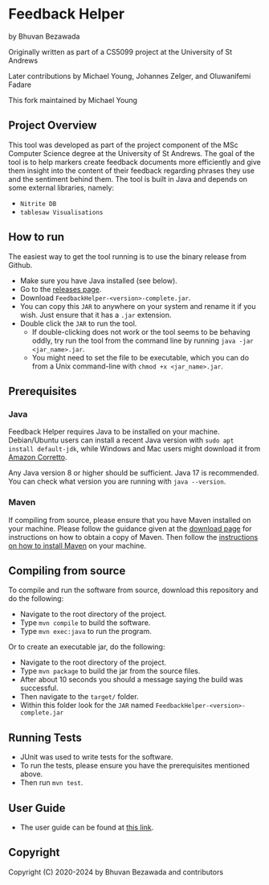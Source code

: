 # Feedback Helper
by Bhuvan Bezawada

Originally written as part of a CS5099 project at the University of St Andrews

Later contributions by Michael Young, Johannes Zelger, and Oluwanifemi Fadare

This fork maintained by Michael Young

## Project Overview
This tool was developed as part of the project component of the MSc Computer Science degree at the University of St Andrews.
The goal of the tool is to help markers create feedback documents more efficiently and give them insight into the content of their feedback regarding phrases they use and the sentiment behind them.
The tool is built in Java and depends on some external libraries, namely:
- `Nitrite DB`
- `tablesaw Visualisations`

## How to run
The easiest way to get the tool running is to use the binary release from Github.
- Make sure you have Java installed (see below).
- Go to the [releases page](https://github.com/mtorpey/FeedbackHelper/releases).
- Download `FeedbackHelper-<version>-complete.jar`.
- You can copy this `JAR` to anywhere on your system and rename it if you wish. Just ensure that it has a `.jar` extension.
- Double click the `JAR` to run the tool.
    - If double-clicking does not work or the tool seems to be behaving oddly, try run the tool from the command line by running `java -jar <jar_name>.jar`.
    - You might need to set the file to be executable, which you can do from a Unix command-line with `chmod +x <jar_name>.jar`.

## Prerequisites
### Java
Feedback Helper requires Java to be installed on your machine.  Debian/Ubuntu users can install a recent Java version with `sudo apt install default-jdk`, while Windows and Mac users might download it from [Amazon Corretto](https://aws.amazon.com/corretto/).

Any Java version 8 or higher should be sufficient.  Java 17 is recommended.  You can check what version you are running with `java --version`.

### Maven
If compiling from source, please ensure that you have Maven installed on your machine. Please follow the guidance given at the [download page](https://maven.apache.org/download.cgi) for instructions on how to obtain a copy of Maven.
Then follow the [instructions on how to install Maven](https://maven.apache.org/install.html) on your machine.

## Compiling from source
To compile and run the software from source, download this repository and do the following:
- Navigate to the root directory of the project.
- Type `mvn compile` to build the software.
- Type `mvn exec:java` to run the program.

Or to create an executable jar, do the following:
- Navigate to the root directory of the project.
- Type `mvn package` to build the jar from the source files.
- After about 10 seconds you should a message saying the build was successful.
- Then navigate to the `target/` folder.
- Within this folder look for the `JAR` named `FeedbackHelper-<version>-complete.jar`

## Running Tests
- JUnit was used to write tests for the software.
- To run the tests, please ensure you have the prerequisites mentioned above.
- Then run `mvn test`.

## User Guide
- The user guide can be found at [this link](https://drive.google.com/file/d/1UgDoxDrzht1C-oGnEB52T9OMwwsOnGq9/view).

## Copyright
Copyright (C) 2020-2024 by Bhuvan Bezawada and contributors

